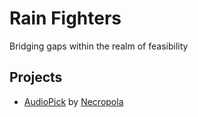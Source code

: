 # Rain Fighters
Bridging gaps within the realm of feasibility

## Projects
 - [AudioPick](https://rain-fighters.github.io/AudioPick/) by [Necropola](https://necropola.github.io/)
